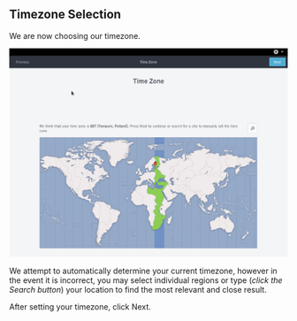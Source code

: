 ## Timezone Selection

We are now choosing our timezone.

![Timezone selection](../../images/first-boot/timezone-selection.png)

We attempt to automatically determine your current timezone, however in the event it is incorrect, you may select individual regions or type (*click the Search button*) your location to find the most relevant and close result.

After setting your timezone, click Next.